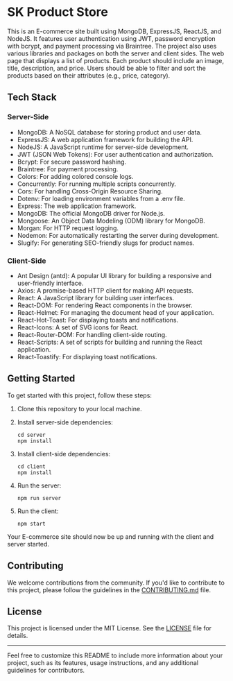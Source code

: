 # SK Product Store

This is an E-commerce site built using MongoDB, ExpressJS, ReactJS, and NodeJS. It features user authentication using JWT, password encryption with bcrypt, and payment processing via Braintree. The project also uses various libraries and packages on both the server and client sides. The web page that displays a list of products. Each product should include an image, title, description, and price. Users should be able to filter and sort the products based on their attributes (e.g., price, category).

## Tech Stack

### Server-Side
- MongoDB: A NoSQL database for storing product and user data.
- ExpressJS: A web application framework for building the API.
- NodeJS: A JavaScript runtime for server-side development.
- JWT (JSON Web Tokens): For user authentication and authorization.
- Bcrypt: For secure password hashing.
- Braintree: For payment processing.
- Colors: For adding colored console logs.
- Concurrently: For running multiple scripts concurrently.
- Cors: For handling Cross-Origin Resource Sharing.
- Dotenv: For loading environment variables from a .env file.
- Express: The web application framework.
- MongoDB: The official MongoDB driver for Node.js.
- Mongoose: An Object Data Modeling (ODM) library for MongoDB.
- Morgan: For HTTP request logging.
- Nodemon: For automatically restarting the server during development.
- Slugify: For generating SEO-friendly slugs for product names.

### Client-Side
- Ant Design (antd): A popular UI library for building a responsive and user-friendly interface.
- Axios: A promise-based HTTP client for making API requests.
- React: A JavaScript library for building user interfaces.
- React-DOM: For rendering React components in the browser.
- React-Helmet: For managing the document head of your application.
- React-Hot-Toast: For displaying toasts and notifications.
- React-Icons: A set of SVG icons for React.
- React-Router-DOM: For handling client-side routing.
- React-Scripts: A set of scripts for building and running the React application.
- React-Toastify: For displaying toast notifications.

## Getting Started

To get started with this project, follow these steps:

1. Clone this repository to your local machine.

2. Install server-side dependencies:

   ```
   cd server
   npm install
   ```

3. Install client-side dependencies:

   ```
   cd client
   npm install
   ```

4. Run the server:

   ```
   npm run server
   ```

5. Run the client:

   ```
   npm start
   ```

Your E-commerce site should now be up and running with the client and server started.

## Contributing

We welcome contributions from the community. If you'd like to contribute to this project, please follow the guidelines in the [CONTRIBUTING.md](CONTRIBUTING.md) file.

## License

This project is licensed under the MIT License. See the [LICENSE](LICENSE) file for details.

---

Feel free to customize this README to include more information about your project, such as its features, usage instructions, and any additional guidelines for contributors.
